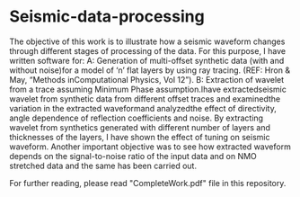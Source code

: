 # Seismic-data-processing
The objective of this work is to illustrate how a seismic waveform changes through different stages of processing of the data. For this purpose, I have written software for: 
A: Generation of multi-offset synthetic data (with and without noise)for a model of ‘n’ flat layers by using ray tracing. (REF: Hron & May, “Methods inComputational Physics, Vol 12”).
B: Extraction of wavelet from a trace assuming Minimum Phase assumption.Ihave extractedseismic wavelet from synthetic data from different offset traces and examinedthe variation in the extracted waveformand analyzedthe effect of directivity, angle dependence of reflection coefficients and noise. By extracting wavelet from synthetics generated with different number of layers and thicknesses of the layers, I have shown the effect of tuning on seismic waveform. 
Another important objective was to see how extracted waveform depends on the signal-to-noise ratio of the input data and on NMO stretched data and the same has been carried out.


For further reading, please read "CompleteWork.pdf" file in this repository.
